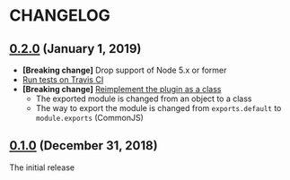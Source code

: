 # CHANGELOG

## [0.2.0](https://github.com/yasaichi/hypernova-plugin-server-stacktrace/releases/tag/v0.2.0) (January 1, 2019)

- **[Breaking change]** Drop support of Node 5.x or former
- [Run tests on Travis CI](https://github.com/yasaichi/hypernova-plugin-server-stacktrace/pull/1)
- **[Breaking change]** [Reimplement the plugin as a class](https://github.com/yasaichi/hypernova-plugin-server-stacktrace/pull/2)
  - The exported module is changed from an object to a class
  - The way to export the module is changed from `exports.default` to `module.exports` (CommonJS)

## [0.1.0](https://github.com/yasaichi/hypernova-plugin-server-stacktrace/releases/tag/v0.1.0) (December 31, 2018)

The initial release

